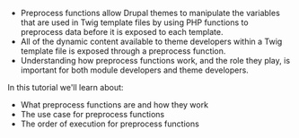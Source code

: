 * Preprocess functions allow Drupal themes to manipulate the variables that are used in Twig template files by using PHP functions to preprocess data before it is exposed to each template. 
* All of the dynamic content available to theme developers within a Twig template file is exposed through a preprocess function. 
* Understanding how preprocess functions work, and the role they play, is important for both module developers and theme developers.



In this tutorial we'll learn about:

* What preprocess functions are and how they work
* The use case for preprocess functions
* The order of execution for preprocess functions



